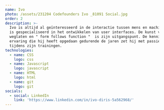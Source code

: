 ```yaml
---
name: Ivo
photo: /assets/231204 Codefounders Ivo _81091 Social.jpg
order: 2
description: >-
  Ivo is altijd al geïnteresseerd in de interactie tussen mens en machine. Hij
  is gespecialiseerd in het ontwikkelen van user interfaces. De kunst van het
  weglaten en " form follows function "  is zijn uitgangspunt. De kennis en
  ervaring die hij heeft opgedaan gedurende de jaren zet hij met passie in
  tijdens zijn trainingen.
technologies:
  - name: CSS
    logo: css
  - name: Javascript
    logo: javascript
  - name: HTML
    logo: html
  - name: git
    logo: git
socials:
  - social: LinkedIn
    link: 'https://www.linkedin.com/in/ivo-diris-5a562968/'
---
```















